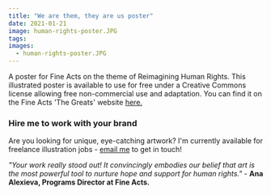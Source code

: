 ```yaml
---
title: "We are them, they are us poster"
date: 2021-01-21
image: human-rights-poster.JPG
tags:
images:
  - human-rights-poster.JPG
---
```


A poster for Fine Acts on the theme of Reimagining Human Rights. This illustrated poster is available to use for free under a Creative Commons license allowing free non-commercial use and adaptation. You can find it on the Fine Acts 'The Greats' website [here.](https://thegreats.co/artworks/we-are-them-they-are-us)

### Hire me to work with your brand
Are you looking for unique, eye-catching artwork? I'm currently available for freelance illustration jobs - [email me](mailto:vicky.hughes@hotmail.com) to get in touch!

*"Your work really stood out! It convincingly embodies our belief that art is the most powerful tool to nurture hope and support for human rights."* - **Ana Alexieva, Programs Director at Fine Acts.**

